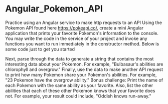# Angular_Pokemon_API
Practice using an Angular service to make http requests to an API
Using the Pokemon API found here https://pokeapi.co/, create a mini Angular application that prints your favorite Pokemon's information to the console. You may write the code in the service of your project and invoke any functions you want to run immediately in the constructor method. Below is some code just to get you started


Next, parse through the data to generate a string that contains the most interesting data about your Pokemon. For example, "Bulbasaur's abilities are chlorophyll and overgrow."
Finally, use the data to make another API request to print how many Pokemon share your Pokemon's abilities. For example, "23 Pokemon have the overgrow ability."
Bonus challenge: Print the name of each Pokemon with the same ability as your favorite. Also, list the other abilities that each of these other Pokemon knows that your favorite does not. For example, your result could include, "Oddish knows run-away."
